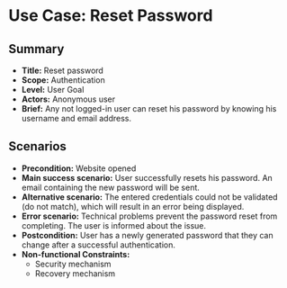 # Use Case: Reset Password

## Summary

- **Title:** Reset password
- **Scope:** Authentication
- **Level:** User Goal
- **Actors:** Anonymous user
- **Brief:** Any not logged-in user can reset his password by knowing his username and email address.

## Scenarios

- **Precondition:** Website opened
- **Main success scenario:** User successfully resets his password. An email containing the new password will be sent.
- **Alternative scenario:** The entered credentials could not be validated (do not match), which will result in an error being displayed.
- **Error scenario:** Technical problems prevent the password reset from completing. The user is informed about the issue.
- **Postcondition:** User has a newly generated password that they can change after a successful authentication.
- **Non-functional Constraints:**
  - Security mechanism
  - Recovery mechanism
